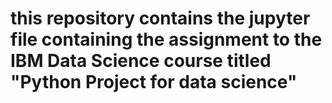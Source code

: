 # this repository contains the jupyter file containing the assignment to the IBM Data Science course titled "Python Project for data science"
